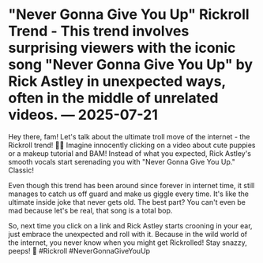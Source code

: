 # "Never Gonna Give You Up" Rickroll Trend - This trend involves surprising viewers with the iconic song "Never Gonna Give You Up" by Rick Astley in unexpected ways, often in the middle of unrelated videos. — 2025-07-21

Hey there, fam! Let's talk about the ultimate troll move of the internet - the Rickroll trend! 🕺🎶 Imagine innocently clicking on a video about cute puppies or a makeup tutorial and BAM! Instead of what you expected, Rick Astley's smooth vocals start serenading you with "Never Gonna Give You Up." Classic!

Even though this trend has been around since forever in internet time, it still manages to catch us off guard and make us giggle every time. It's like the ultimate inside joke that never gets old. The best part? You can't even be mad because let's be real, that song is a total bop.

So, next time you click on a link and Rick Astley starts crooning in your ear, just embrace the unexpected and roll with it. Because in the wild world of the internet, you never know when you might get Rickrolled! Stay snazzy, peeps! 🎉 #Rickroll #NeverGonnaGiveYouUp